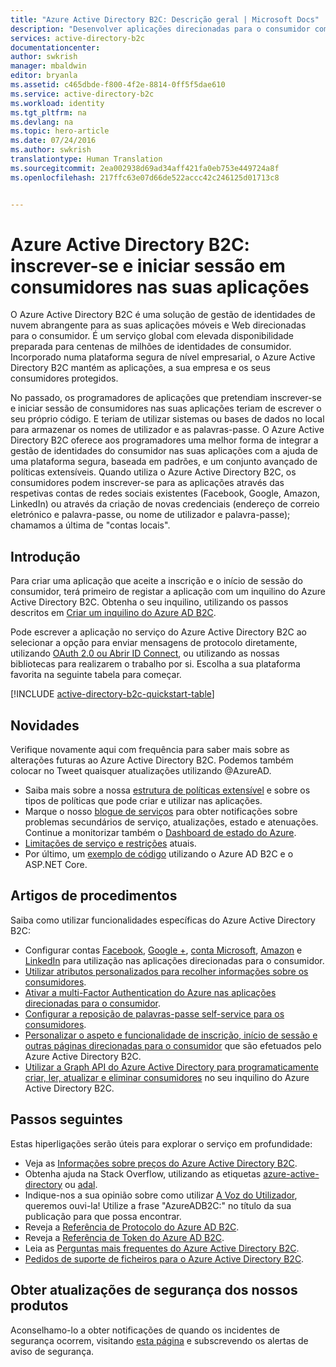 ```yaml
---
title: "Azure Active Directory B2C: Descrição geral | Microsoft Docs"
description: "Desenvolver aplicações direcionadas para o consumidor com o Azure Active Directory B2C"
services: active-directory-b2c
documentationcenter: 
author: swkrish
manager: mbaldwin
editor: bryanla
ms.assetid: c465dbde-f800-4f2e-8814-0ff5f5dae610
ms.service: active-directory-b2c
ms.workload: identity
ms.tgt_pltfrm: na
ms.devlang: na
ms.topic: hero-article
ms.date: 07/24/2016
ms.author: swkrish
translationtype: Human Translation
ms.sourcegitcommit: 2ea002938d69ad34aff421fa0eb753e449724a8f
ms.openlocfilehash: 217ffc63e07d66de522accc42c246125d01713c8


---
```

# <a name="azure-active-directory-b2c-sign-up-and-sign-in-consumers-in-your-applications"></a>Azure Active Directory B2C: inscrever-se e iniciar sessão em consumidores nas suas aplicações
O Azure Active Directory B2C é uma solução de gestão de identidades de nuvem abrangente para as suas aplicações móveis e Web direcionadas para o consumidor. É um serviço global com elevada disponibilidade preparada para centenas de milhões de identidades de consumidor. Incorporado numa plataforma segura de nível empresarial, o Azure Active Directory B2C mantém as aplicações, a sua empresa e os seus consumidores protegidos.

No passado, os programadores de aplicações que pretendiam inscrever-se e iniciar sessão de consumidores nas suas aplicações teriam de escrever o seu próprio código. E teriam de utilizar sistemas ou bases de dados no local para armazenar os nomes de utilizador e as palavras-passe. O Azure Active Directory B2C oferece aos programadores uma melhor forma de integrar a gestão de identidades do consumidor nas suas aplicações com a ajuda de uma plataforma segura, baseada em padrões, e um conjunto avançado de políticas extensíveis. Quando utiliza o Azure Active Directory B2C, os consumidores podem inscrever-se para as aplicações através das respetivas contas de redes sociais existentes (Facebook, Google, Amazon, LinkedIn) ou através da criação de novas credenciais (endereço de correio eletrónico e palavra-passe, ou nome de utilizador e palavra-passe); chamamos a última de "contas locais".

## <a name="get-started"></a>Introdução
Para criar uma aplicação que aceite a inscrição e o início de sessão do consumidor, terá primeiro de registar a aplicação com um inquilino do Azure Active Directory B2C. Obtenha o seu inquilino, utilizando os passos descritos em [Criar um inquilino do Azure AD B2C](active-directory-b2c-get-started.md).

Pode escrever a aplicação no serviço do Azure Active Directory B2C ao selecionar a opção para enviar mensagens de protocolo diretamente, utilizando [OAuth 2.0 ou Abrir ID Connect](active-directory-b2c-reference-protocols.md), ou utilizando as nossas bibliotecas para realizarem o trabalho por si. Escolha a sua plataforma favorita na seguinte tabela para começar.

[!INCLUDE [active-directory-b2c-quickstart-table](../../includes/active-directory-b2c-quickstart-table.md)]

## <a name="whats-new"></a>Novidades
Verifique novamente aqui com frequência para saber mais sobre as alterações futuras ao Azure Active Directory B2C. Podemos também colocar no Tweet quaisquer atualizações utilizando @AzureAD.

* Saiba mais sobre a nossa [estrutura de políticas extensível](active-directory-b2c-reference-policies.md) e sobre os tipos de políticas que pode criar e utilizar nas aplicações.
* Marque o nosso [blogue de serviços](https://blogs.msdn.microsoft.com/azureadb2c/) para obter notificações sobre problemas secundários de serviço, atualizações, estado e atenuações. Continue a monitorizar também o [Dashboard de estado do Azure](https://azure.microsoft.com/status/).
* [Limitações de serviço e restrições](active-directory-b2c-limitations.md) atuais.
* Por último, um [exemplo de código](https://github.com/Azure-Samples/active-directory-dotnet-webapp-openidconnect-aspnetcore-b2c) utilizando o Azure AD B2C e o ASP.NET Core.

## <a name="howto-articles"></a>Artigos de procedimentos
Saiba como utilizar funcionalidades específicas do Azure Active Directory B2C:

* Configurar contas [Facebook](active-directory-b2c-setup-fb-app.md), [Google +](active-directory-b2c-setup-goog-app.md), [conta Microsoft](active-directory-b2c-setup-msa-app.md), [Amazon](active-directory-b2c-setup-amzn-app.md) e [LinkedIn](active-directory-b2c-setup-li-app.md) para utilização nas aplicações direcionadas para o consumidor.
* [Utilizar atributos personalizados para recolher informações sobre os consumidores](active-directory-b2c-reference-custom-attr.md).
* [Ativar a multi-Factor Authentication do Azure nas aplicações direcionadas para o consumidor](active-directory-b2c-reference-mfa.md).
* [Configurar a reposição de palavras-passe self-service para os consumidores](active-directory-b2c-reference-sspr.md).
* [Personalizar o aspeto e funcionalidade de inscrição, início de sessão e outras páginas direcionadas para o consumidor](active-directory-b2c-reference-ui-customization.md) que são efetuados pelo Azure Active Directory B2C.
* [Utilizar a Graph API do Azure Active Directory para programaticamente criar, ler, atualizar e eliminar consumidores](active-directory-b2c-devquickstarts-graph-dotnet.md) no seu inquilino do Azure Active Directory B2C.

## <a name="next-steps"></a>Passos seguintes
Estas hiperligações serão úteis para explorar o serviço em profundidade:

* Veja as [Informações sobre preços do Azure Active Directory B2C](https://azure.microsoft.com/pricing/details/active-directory-b2c/).
* Obtenha ajuda na Stack Overflow, utilizando as etiquetas [azure-active-directory](http://stackoverflow.com/questions/tagged/azure-active-directory) ou [adal](http://stackoverflow.com/questions/tagged/adal).
* Indique-nos a sua opinião sobre como utilizar [A Voz do Utilizador](https://feedback.azure.com/forums/169401-azure-active-directory/), queremos ouvi-la! Utilize a frase "AzureADB2C:" no título da sua publicação para que possa encontrar.
* Reveja a [Referência de Protocolo do Azure AD B2C](active-directory-b2c-reference-protocols.md).
* Reveja a [Referência de Token do Azure AD B2C](active-directory-b2c-reference-tokens.md).
* Leia as [Perguntas mais frequentes do Azure Active Directory B2C](active-directory-b2c-faqs.md).
* [Pedidos de suporte de ficheiros para o Azure Active Directory B2C](active-directory-b2c-support.md).

## <a name="get-security-updates-for-our-products"></a>Obter atualizações de segurança dos nossos produtos
Aconselhamo-lo a obter notificações de quando os incidentes de segurança ocorrem, visitando [esta página](https://technet.microsoft.com/security/dd252948) e subscrevendo os alertas de aviso de segurança.




<!--HONumber=Nov16_HO2-->


